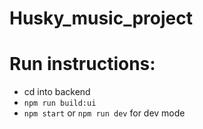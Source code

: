 # Husky_music_project

# Run instructions: 
- cd into backend
- `npm run build:ui`
- `npm start` or `npm run dev` for dev mode